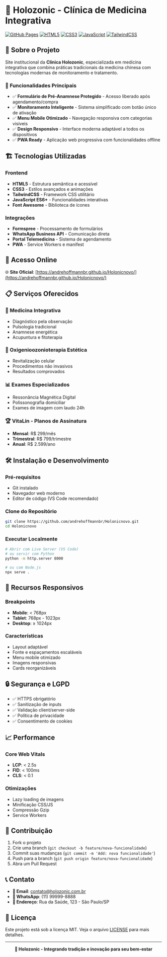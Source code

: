 # 🏥 Holozonic - Clínica de Medicina Integrativa

[![GitHub Pages](https://img.shields.io/badge/GitHub%20Pages-Live-green)](https://andrehoffmannbr.github.io/Holonicnovo/)
[![HTML5](https://img.shields.io/badge/HTML5-E34F26?style=flat&logo=html5&logoColor=white)](https://developer.mozilla.org/en-US/docs/Web/HTML)
[![CSS3](https://img.shields.io/badge/CSS3-1572B6?style=flat&logo=css3&logoColor=white)](https://developer.mozilla.org/en-US/docs/Web/CSS)
[![JavaScript](https://img.shields.io/badge/JavaScript-F7DF1E?style=flat&logo=javascript&logoColor=black)](https://developer.mozilla.org/en-US/docs/Web/JavaScript)
[![TailwindCSS](https://img.shields.io/badge/Tailwind_CSS-38B2AC?style=flat&logo=tailwind-css&logoColor=white)](https://tailwindcss.com/)

## 🌟 Sobre o Projeto

Site institucional da **Clínica Holozonic**, especializada em medicina integrativa que combina práticas tradicionais da medicina chinesa com tecnologias modernas de monitoramento e tratamento.

### 🎯 **Funcionalidades Principais**

- ✅ **Formulário de Pré-Anamnese Protegido** - Acesso liberado após agendamento/compra
- ✅ **Monitoramento Inteligente** - Sistema simplificado com botão único de ativação
- ✅ **Menu Mobile Otimizado** - Navegação responsiva com categorias visíveis
- ✅ **Design Responsivo** - Interface moderna adaptável a todos os dispositivos
- ✅ **PWA Ready** - Aplicação web progressiva com funcionalidades offline

## 🏗️ **Tecnologias Utilizadas**

### Frontend
- **HTML5** - Estrutura semântica e acessível
- **CSS3** - Estilos avançados e animações
- **TailwindCSS** - Framework CSS utilitário
- **JavaScript ES6+** - Funcionalidades interativas
- **Font Awesome** - Biblioteca de ícones

### Integrações
- **Formspree** - Processamento de formulários
- **WhatsApp Business API** - Comunicação direta
- **Portal Telemedicina** - Sistema de agendamento
- **PWA** - Service Workers e manifest

## 🚀 **Acesso Online**

🌐 **Site Oficial**: [https://andrehoffmannbr.github.io/Holonicnovo/](https://andrehoffmannbr.github.io/Holonicnovo/)

## 📋 **Serviços Oferecidos**

### 🔬 **Medicina Integrativa**
- Diagnóstico pela observação
- Pulsologia tradicional
- Anamnese energética
- Acupuntura e fitoterapia

### 💨 **Oxigenioozonioterapia Estética**
- Revitalização celular
- Procedimentos não invasivos
- Resultados comprovados

### 📊 **Exames Especializados**
- Ressonância Magnética Digital
- Polissonografia domiciliar
- Exames de imagem com laudo 24h

### 🏆 **VitaLin - Planos de Assinatura**
- **Mensal**: R$ 299/mês
- **Trimestral**: R$ 799/trimestre  
- **Anual**: R$ 2.599/ano

## 🛠️ **Instalação e Desenvolvimento**

### Pré-requisitos
- Git instalado
- Navegador web moderno
- Editor de código (VS Code recomendado)

### Clone do Repositório
```bash
git clone https://github.com/andrehoffmannbr/Holonicnovo.git
cd Holonicnovo
```

### Executar Localmente
```bash
# Abrir com Live Server (VS Code)
# ou servir com Python
python -m http.server 8000

# ou com Node.js
npx serve .
```

## 📱 **Recursos Responsivos**

### Breakpoints
- **Mobile**: < 768px
- **Tablet**: 768px - 1023px  
- **Desktop**: ≥ 1024px

### Características
- Layout adaptável
- Fonte e espaçamentos escaláveis
- Menu mobile otimizado
- Imagens responsivas
- Cards reorganizáveis

## 🔒 **Segurança e LGPD**

- ✅ HTTPS obrigatório
- ✅ Sanitização de inputs
- ✅ Validação client/server-side
- ✅ Política de privacidade
- ✅ Consentimento de cookies

## 📈 **Performance**

### Core Web Vitals
- **LCP**: < 2.5s
- **FID**: < 100ms
- **CLS**: < 0.1

### Otimizações
- Lazy loading de imagens
- Minificação CSS/JS
- Compressão Gzip
- Service Workers

## 🤝 **Contribuição**

1. Fork o projeto
2. Crie uma branch (`git checkout -b feature/nova-funcionalidade`)
3. Commit suas mudanças (`git commit -m 'Add: nova funcionalidade'`)
4. Push para a branch (`git push origin feature/nova-funcionalidade`)
5. Abra um Pull Request

## 📞 **Contato**

- **📧 Email**: contato@holozonic.com.br
- **📱 WhatsApp**: (11) 99999-8888
- **📍 Endereço**: Rua da Saúde, 123 - São Paulo/SP

## 📄 **Licença**

Este projeto está sob a licença MIT. Veja o arquivo [LICENSE](LICENSE) para mais detalhes.

---

<div align="center">
  <strong>🏥 Holozonic - Integrando tradição e inovação para seu bem-estar</strong>
</div> 